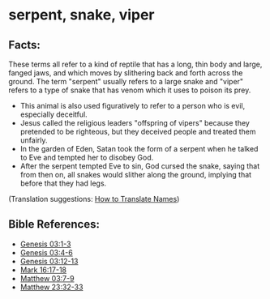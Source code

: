 # serpent, snake, viper #

## Facts: ##

These terms all refer to a kind of reptile that has a long, thin body and large, fanged jaws, and which moves by slithering back and forth across the ground. The term "serpent" usually refers to a large snake and "viper" refers to a type of snake that has venom which it uses to poison its prey.

* This animal is also used figuratively to refer to a person who is evil, especially deceitful.
* Jesus called the religious leaders "offspring of vipers" because they pretended to be righteous, but they deceived people and treated them unfairly.
* In the garden of Eden, Satan took the form of a serpent when he talked to Eve and tempted her to disobey God.
* After the serpent tempted Eve to sin, God cursed the snake, saying that from then on, all snakes would slither along the ground, implying that before that they had legs.

(Translation suggestions:  [How to Translate Names](en/ta-vol1/translate/man/translate-names))



## Bible References: ##

* [Genesis 03:1-3](en/tn/gen/help/03/01)
* [Genesis 03:4-6](en/tn/gen/help/03/04)
* [Genesis 03:12-13](en/tn/gen/help/03/12)
* [Mark 16:17-18](en/tn/mrk/help/16/17)
* [Matthew 03:7-9](en/tn/mat/help/03/07)
* [Matthew 23:32-33](en/tn/mat/help/23/32)